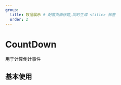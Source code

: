 ```yaml
---
group:
  title: 数据展示 # 配置页面标题,同时生成 <title> 标签
  order: 2
---
```


# CountDown

用于计算倒计事件

## 基本使用

<code src='./demo/index.tsx'></code>